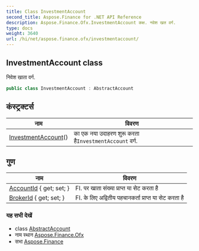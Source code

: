 ```yaml
---
title: Class InvestmentAccount
second_title: Aspose.Finance for .NET API Reference
description: Aspose.Finance.Ofx.InvestmentAccount कक्ष. नवेश खत वर्ग.
type: docs
weight: 3640
url: /hi/net/aspose.finance.ofx/investmentaccount/
---
```

## InvestmentAccount class

निवेश खाता वर्ग.

```csharp
public class InvestmentAccount : AbstractAccount
```

## कंस्ट्रक्टर्स

| नाम | विवरण |
| --- | --- |
| [InvestmentAccount](investmentaccount/)() | का एक नया उदाहरण शुरू करता है`InvestmentAccount` वर्ग. |

## गुण

| नाम | विवरण |
| --- | --- |
| [AccountId](../../aspose.finance.ofx/investmentaccount/accountid/) { get; set; } | FI. पर खाता संख्या प्राप्त या सेट करता है |
| [BrokerId](../../aspose.finance.ofx/investmentaccount/brokerid/) { get; set; } | FI. के लिए अद्वितीय पहचानकर्ता प्राप्त या सेट करता है |

### यह सभी देखें

* class [AbstractAccount](../abstractaccount/)
* नाम स्थान [Aspose.Finance.Ofx](../../aspose.finance.ofx/)
* सभा [Aspose.Finance](../../)


